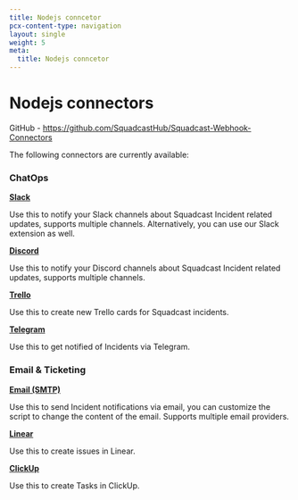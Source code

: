 ```yaml
---
title: Nodejs conncetor
pcx-content-type: navigation
layout: single
weight: 5
meta:
  title: Nodejs conncetor
---
```


# Nodejs connectors

GitHub - https://github.com/SquadcastHub/Squadcast-Webhook-Connectors 

The following connectors are currently available:

### ChatOps

**[Slack](https://github.com/SquadcastHub/Squadcast-Webhook-Connectors#slack)**

Use this to notify your Slack channels about Squadcast Incident related updates, supports multiple channels. Alternatively, you can use our Slack extension as well.

**[Discord](https://github.com/SquadcastHub/Squadcast-Webhook-Connectors#discord)**

Use this to notify your Discord channels about Squadcast Incident related updates, supports multiple channels.

**[Trello](https://github.com/SquadcastHub/Squadcast-Webhook-Connectors#trello)**

Use this to create new Trello cards for Squadcast incidents.

**[Telegram](https://github.com/SquadcastHub/Squadcast-Webhook-Connectors#telegram)**

Use this to get notified of Incidents via Telegram.

### Email & Ticketing

**[Email (SMTP)](https://github.com/SquadcastHub/Squadcast-Webhook-Connectors#email)**

Use this to send Incident notifications via email, you can customize the script to change the content of the email. Supports multiple email providers.

**[Linear](https://github.com/SquadcastHub/Squadcast-Webhook-Connectors#linear)**

Use this to create issues in Linear.

**[ClickUp](https://github.com/SquadcastHub/Squadcast-Webhook-Connectors#click-up)**

Use this to create Tasks in ClickUp.
